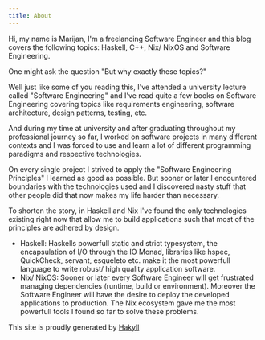 ```yaml
---
title: About
---
```

Hi, my name is Marijan, I'm a freelancing Software Engineer and this blog covers the following topics: Haskell, C++, Nix/ NixOS and Software Engineering.

One might ask the question "But why exactly these topics?"

Well just like some of you reading this, I've attended a university lecture called "Software Engineering" and I've read quite a few books on Software Engineering covering topics like requirements engineering, software architecture, design patterns, testing, etc.

And during my time at university and after graduating throughout my professional journey so far, I worked on software projects in many different contexts and I was forced to use and learn a lot of different programming paradigms and respective technologies.

On every single project I strived to apply the "Software Engineering Principles" I learned as good as possible. But sooner or later I encountered boundaries with the technologies used and I discovered nasty stuff that other people did that now makes my life harder than necessary.

To shorten the story, in Haskell and Nix I've found the only technologies existing right now that allow me to build applications such that most of the principles are adhered by design.

 - Haskell: Haskells powerfull static and strict typesystem, the encapsulation of I/O through the IO Monad, libraries like hspec, QuickCheck, servant, esqueleto etc. make it the most powerfull language to write robust/ high quality application software.
 - Nix/ NixOS: Sooner or later every Software Engineer will get frustrated managing dependencies (runtime, build or environment). Moreover the Software Engineer will have the desire to deploy the developed applications to production. The Nix ecosystem gave me the most powerfull tools I found so far to solve these problems.


This site is proudly generated by [Hakyll](http://jaspervdj.be/hakyll)
